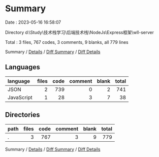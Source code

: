 # Summary

Date : 2023-05-16 16:58:07

Directory d:\\Study\\技术栈学习\\后端技术栈\\NodeJs\\Express框架\\wll-server

Total : 3 files,  767 codes, 3 comments, 9 blanks, all 779 lines

Summary / [Details](details.md) / [Diff Summary](diff.md) / [Diff Details](diff-details.md)

## Languages
| language | files | code | comment | blank | total |
| :--- | ---: | ---: | ---: | ---: | ---: |
| JSON | 2 | 739 | 0 | 2 | 741 |
| JavaScript | 1 | 28 | 3 | 7 | 38 |

## Directories
| path | files | code | comment | blank | total |
| :--- | ---: | ---: | ---: | ---: | ---: |
| . | 3 | 767 | 3 | 9 | 779 |

Summary / [Details](details.md) / [Diff Summary](diff.md) / [Diff Details](diff-details.md)
